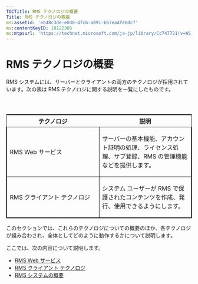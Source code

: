 ```yaml
---
TOCTitle: RMS テクノロジの概要
Title: RMS テクノロジの概要
ms:assetid: 'eb48c3de-e038-4fcb-a091-b67ea4fe0dc7'
ms:contentKeyID: 18122385
ms:mtpsurl: 'https://technet.microsoft.com/ja-jp/library/Cc747721(v=WS.10)'
---
```


RMS テクノロジの概要
====================

RMS システムには、サーバーとクライアントの両方のテクノロジが採用されています。次の表は RMS テクノロジに関する説明を一覧にしたものです。

###  

<p> </p>
<table style="border:1px solid black;">
<colgroup>
<col width="50%" />
<col width="50%" />
</colgroup>
<thead>
<tr class="header">
<th>テクノロジ</th>
<th>説明</th>
</tr>
</thead>
<tbody>
<tr class="odd">
<td style="border:1px solid black;"><p>RMS Web サービス</p></td>
<td style="border:1px solid black;"><p>サーバーの基本機能、アカウント証明の処理、ライセンス処理、サブ登録、RMS の管理機能などを提供します。</p></td>
</tr>  
<tr class="even">
<td style="border:1px solid black;"><p>RMS クライアント テクノロジ</p></td>
<td style="border:1px solid black;"><p>システム ユーザーが RMS で保護されたコンテンツを作成、発行、使用できるようにします。</p></td>
</tr>  
</tbody>  
</table>
  
このセクションでは、これらのテクノロジについての概要のほか、各テクノロジが組み合わされ、全体としてどのように動作するかについて説明します。
  
ここでは、次の内容について説明します。
  
-   [RMS Web サービス](https://technet.microsoft.com/ed8dbb2e-0590-4502-afc4-54f66b96d515)  
-   [RMS クライアント テクノロジ](https://technet.microsoft.com/6980468a-fc8c-489b-966f-2921ec268e74)  
-   [RMS システムの概要](https://technet.microsoft.com/cbd14635-e17e-42b8-9fd8-6fdce42ffe07)
